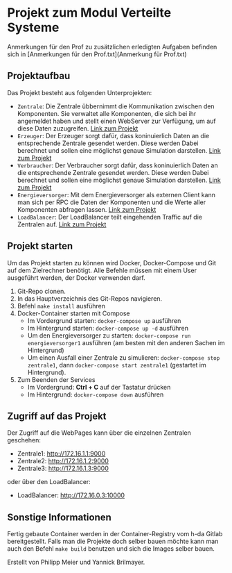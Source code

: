 # Projekt zum Modul Verteilte Systeme

Anmerkungen für den Prof zu zusätzlichen erledigten Aufgaben befinden sich in [Anmerkungen für den Prof.txt](Anmerkung für Prof.txt)

## Projektaufbau
Das Projekt besteht aus folgenden Unterprojekten:

* `Zentrale`: Die Zentrale übbernimmt die Kommunikation zwischen den Komponenten. 
Sie verwaltet alle Komponenten, die sich bei ihr angemeldet haben und stellt einen WebServer zur Verfügung, um auf diese Daten zuzugreifen. 
[Link zum Projekt](Zentrale/)
* `Erzeuger`: Der Erzeuger sorgt dafür, dass koninuierlich Daten an die entsprechende Zentrale gesendet werden. Diese werden Dabei berechnet und sollen eine möglichst genaue Simulation darstellen. 
[Link zum Projekt](Erzeuger/)
* `Verbraucher`: Der Verbraucher sorgt dafür, dass koninuierlich Daten an die entsprechende Zentrale gesendet werden. Diese werden Dabei berechnet und sollen eine möglichst genaue Simulation darstellen. 
[Link zum Projekt](Verbraucher/)
* `Energieversorger`: Mit dem Energieversorger als externen Client kann man sich per RPC die Daten der Komponenten und die Werte aller Komponenten abfragen lassen.
  [Link zum Projekt](Energieversorger/)
* `LoadBalancer`: Der LoadBalancer teilt eingehenden Traffic auf die Zentralen auf. 
  [Link zum Projekt](LoadBalancer/)


## Projekt starten
Um das Projekt starten zu können wird Docker, Docker-Compose und Git auf dem Zielrechner benötigt. Alle Befehle müssen mit einem User ausgeführt werden, der Docker verwenden darf.

1. Git-Repo clonen.
2. In das Hauptverzeichnis des Git-Repos navigieren.
3. Befehl `make install` ausführen
4. Docker-Container starten mit Compose
    * Im Vordergrund starten: `docker-compose up` ausführen
    * Im Hintergrund starten: `docker-compose up -d` ausführen
    * Um den Energieversorger zu starten: `docker-compose run energieversorger1` ausführen (am besten mit den anderen Sachen im Hintergrund)
    * Um einen Ausfall einer Zentrale zu simulieren: `docker-compose stop zentrale1`, dann `docker-compose start zentrale1` (gestartet im Hintergrund).
5. Zum Beenden der Services
    * Im Vordergrund: **Ctrl + C** auf der Tastatur drücken
    * Im Hintergrund: `docker-compose down` ausführen
   

## Zugriff auf das Projekt
Der Zugriff auf die WebPages kann über die einzelnen Zentralen geschehen:
* Zentrale1: http://172.16.1.1:9000
* Zentrale2: http://172.16.1.2:9000
* Zentrale3: http://172.16.1.3:9000

oder über den LoadBalancer:
* LoadBalancer: http://172.16.0.3:10000


## Sonstige Informationen
Fertig gebaute Container werden in der Container-Registry vom h-da Gitlab bereitgestellt.
Falls man die Projekte doch selber bauen möchte kann man auch den Befehl `make build` benutzen und sich die Images selber bauen.

Erstellt von Philipp Meier und Yannick Brilmayer.

